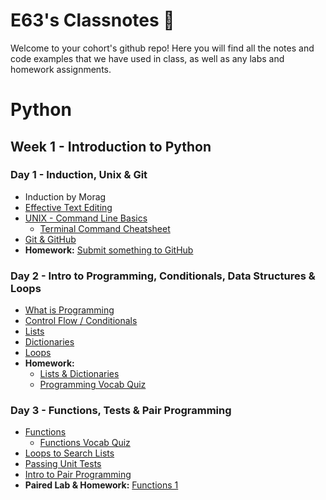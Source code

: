 # E63's Classnotes 🐼
Welcome to your cohort's github repo! Here you will find all the notes and code examples that we have used in class, as well as any labs and homework assignments.

# Python

## Week 1 - Introduction to Python

### Day 1 - Induction, Unix & Git

* Induction by Morag
* [Effective Text Editing](week_01/day_1/01_effective_text_editing/vscode_effective_text_editing.md)
* [UNIX - Command Line Basics](week_01/day_1/02_command_line_basics/command_line_basics.md)
    * [Terminal Command Cheatsheet](week_01/day_1/02_command_line_basics/terminal_cheatsheet.md)
* [Git & GitHub](week_01/day_1/03_git_and_github.md)
* **Homework:** [Submit something to GitHub](week_01/day_1/04_homework.md)


### Day 2 - Intro to Programming, Conditionals, Data Structures & Loops

* [What is Programming](week_01/day_2/01_what_is_programming.md)
* [Control Flow / Conditionals](week_01/day_2/02_conditionals/conditionals.md)
* [Lists](week_01/day_2/03_lists/lists.md)
* [Dictionaries](week_01/day_2/04_dictionaries/dictionaries.md)
* [Loops](week_01/day_2/05_loops/loops.md)
* **Homework:**
  * [Lists & Dictionaries](week_01/day_2/06_lists_dictionaries_lab/start_point)
  * [Programming Vocab Quiz](week_1/day_2/programming_vocab_quiz.md)


### Day 3 - Functions, Tests & Pair Programming

* [Functions](week_01/day_3/01_functions/functions.md)
  * [Functions Vocab Quiz](week_01/day_3/01_functions/functions_vocab_quiz.md)
* [Loops to Search Lists](week_01/day_3/02_using_loops_to_search_lists/using_loops_to_search_lists.md)
* [Passing Unit Tests](week_01/day_3/03_passing_unit_tests/passing_unit_tests.md)
* [Intro to Pair Programming](week_01/day_3/04_pair_programming.md)
* **Paired Lab & Homework:** [Functions 1](week_01/day_3/05_functions_lab_1/functions_lab1.md)
